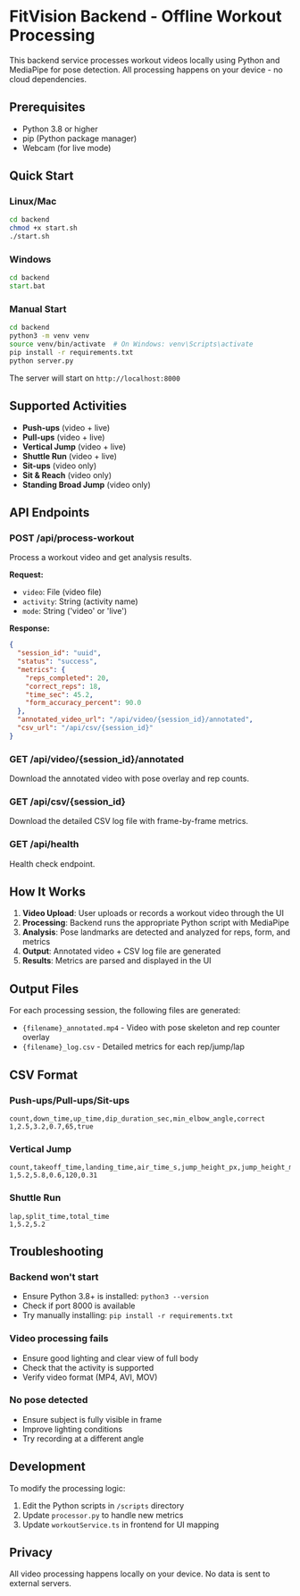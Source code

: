 # FitVision Backend - Offline Workout Processing

This backend service processes workout videos locally using Python and MediaPipe for pose detection. All processing happens on your device - no cloud dependencies.

## Prerequisites

- Python 3.8 or higher
- pip (Python package manager)
- Webcam (for live mode)

## Quick Start

### Linux/Mac

```bash
cd backend
chmod +x start.sh
./start.sh
```

### Windows

```cmd
cd backend
start.bat
```

### Manual Start

```bash
cd backend
python3 -m venv venv
source venv/bin/activate  # On Windows: venv\Scripts\activate
pip install -r requirements.txt
python server.py
```

The server will start on `http://localhost:8000`

## Supported Activities

- **Push-ups** (video + live)
- **Pull-ups** (video + live)
- **Vertical Jump** (video + live)
- **Shuttle Run** (video + live)
- **Sit-ups** (video only)
- **Sit & Reach** (video only)
- **Standing Broad Jump** (video only)

## API Endpoints

### POST /api/process-workout
Process a workout video and get analysis results.

**Request:**
- `video`: File (video file)
- `activity`: String (activity name)
- `mode`: String ('video' or 'live')

**Response:**
```json
{
  "session_id": "uuid",
  "status": "success",
  "metrics": {
    "reps_completed": 20,
    "correct_reps": 18,
    "time_sec": 45.2,
    "form_accuracy_percent": 90.0
  },
  "annotated_video_url": "/api/video/{session_id}/annotated",
  "csv_url": "/api/csv/{session_id}"
}
```

### GET /api/video/{session_id}/annotated
Download the annotated video with pose overlay and rep counts.

### GET /api/csv/{session_id}
Download the detailed CSV log file with frame-by-frame metrics.

### GET /api/health
Health check endpoint.

## How It Works

1. **Video Upload**: User uploads or records a workout video through the UI
2. **Processing**: Backend runs the appropriate Python script with MediaPipe
3. **Analysis**: Pose landmarks are detected and analyzed for reps, form, and metrics
4. **Output**: Annotated video + CSV log file are generated
5. **Results**: Metrics are parsed and displayed in the UI

## Output Files

For each processing session, the following files are generated:

- `{filename}_annotated.mp4` - Video with pose skeleton and rep counter overlay
- `{filename}_log.csv` - Detailed metrics for each rep/jump/lap

## CSV Format

### Push-ups/Pull-ups/Sit-ups
```csv
count,down_time,up_time,dip_duration_sec,min_elbow_angle,correct
1,2.5,3.2,0.7,65,true
```

### Vertical Jump
```csv
count,takeoff_time,landing_time,air_time_s,jump_height_px,jump_height_m
1,5.2,5.8,0.6,120,0.31
```

### Shuttle Run
```csv
lap,split_time,total_time
1,5.2,5.2
```

## Troubleshooting

### Backend won't start
- Ensure Python 3.8+ is installed: `python3 --version`
- Check if port 8000 is available
- Try manually installing: `pip install -r requirements.txt`

### Video processing fails
- Ensure good lighting and clear view of full body
- Check that the activity is supported
- Verify video format (MP4, AVI, MOV)

### No pose detected
- Ensure subject is fully visible in frame
- Improve lighting conditions
- Try recording at a different angle

## Development

To modify the processing logic:
1. Edit the Python scripts in `/scripts` directory
2. Update `processor.py` to handle new metrics
3. Update `workoutService.ts` in frontend for UI mapping

## Privacy

All video processing happens locally on your device. No data is sent to external servers.

